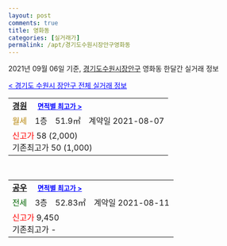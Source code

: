 ```yaml
---
layout: post
comments: true
title: 영화동
categories: [실거래가]
permalink: /apt/경기도수원시장안구영화동
---
```


2021년 09월 06일 기준, <a href="/apt/경기도수원시장안구">경기도수원시장안구</a> 영화동 한달간 실거래 정보

<a style="color: blue;" href="/apt/경기도수원시장안구">< 경기도 수원시 장안구 전체 실거래 정보</a>
<!---- start ---->
<table>
  <tr>
    <td colspan="4" style="font-weight: bold;"><a href="/apt/경기도수원시장안구영화동경원">경원</a> &nbsp;&nbsp;&nbsp; <a style="color: blue; font-size: smaller;" href="/apt/경기도수원시장안구영화동경원">면적별 최고가 ></a></td>
  </tr>
    
  <tr>
    <td><a style="color: darkgoldenrod">월세</a></td>
    <td>1층</td>
    <td>51.9㎡</td>
    <td>계약일 2021-08-07</td>
  </tr>
  <tr>
    <td colspan="4"><a style="color: red;">신고가 </a>58 (2,000)<br>기존최고가 50 (1,000)</td>
  </tr>
    
</table>
<br>
<table>
  <tr>
    <td colspan="4" style="font-weight: bold;"><a href="/apt/경기도수원시장안구영화동공우">공우</a> &nbsp;&nbsp;&nbsp; <a style="color: blue; font-size: smaller;" href="/apt/경기도수원시장안구영화동공우">면적별 최고가 ></a></td>
  </tr>
    
  <tr>
    <td><a style="color: darkgreen">전세</a></td>
    <td>3층</td>
    <td>52.83㎡</td>
    <td>계약일 2021-08-11</td>
  </tr>
  <tr>
    <td colspan="4"><a style="color: red;">신고가 </a>9,450<br>기존최고가 -</td>
  </tr>
    
</table>
<!---- end ---->
    